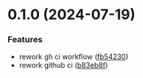 # 0.1.0 (2024-07-19)


### Features

* rework gh ci workflow ([fb54230](https://github.com/l4rm4nd/XingDumper/commit/fb54230053dad8e13ec8e27ba4d42d25314b3dd4))
* rework github ci ([b83eb8f](https://github.com/l4rm4nd/XingDumper/commit/b83eb8ffe5b24c6f220536e0e458ea8e26bc9f76))



